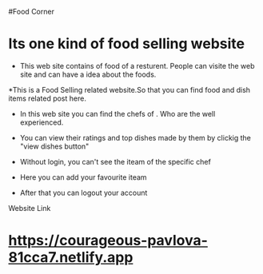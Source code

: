 #Food Corner

# Its one kind of food selling website

- This web site contains of food of a resturent. People can visite the web site and can have a idea about the foods.

\*This is a Food Selling related website.So that you can find food and dish items related post here.

- In this web site you can find the chefs of . Who are the well experienced.

- You can view their ratings and top dishes made by them by clickig the "view dishes button"

- Without login, you can't see the iteam of the specific chef

- Here you can add your favourite iteam

- After that you can logout your account

Website Link

# https://courageous-pavlova-81cca7.netlify.app
